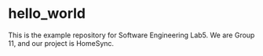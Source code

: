 # hello_world
This is the example repository for Software Engineering Lab5.
We are Group 11, and our project is HomeSync.
